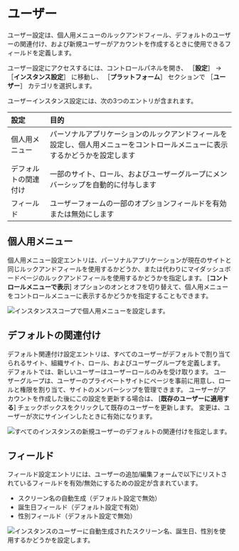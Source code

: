 # ユーザー

ユーザー設定は、個人用メニューのルックアンドフィール、デフォルトのユーザーの関連付け、および新規ユーザーがアカウントを作成するときに使用できるフィールドを定義します。

ユーザー設定にアクセスするには、コントロールパネルを開き、 ［**設定**］ &rarr; ［**インスタンス設定**］ に移動し、 ［**プラットフォーム**］ セクションで ［**ユーザー**］ カテゴリを選択します。

ユーザーインスタンス設定には、次の3つのエントリが含まれます。

| 設定         | 目的                                                             |
|:---------- |:-------------------------------------------------------------- |
| 個人用メニュー    | パーソナルアプリケーションのルックアンドフィールを設定し、個人用メニューをコントロールメニューに表示するかどうかを設定します |
| デフォルトの関連付け | 一部のサイト、ロール、およびユーザーグループにメンバーシップを自動的に付与します                       |
| フィールド      | ユーザーフォームの一部のオプションフィールドを有効または無効にします                             |

## 個人用メニュー

個人用メニュー設定エントリは、パーソナルアプリケーションが現在のサイトと同じルックアンドフィールを使用するかどうか、または代わりにマイダッシュボードページのルックアンドフィールを使用するかどうかを指定します。 [**コントロールメニューで表示**] オプションのオンとオフを切り替えて、個人用メニューをコントロールメニューに表示するかどうかを指定することもできます。

![インスタンススコープで個人用メニューを設定します。](./users/images/01.png)

## デフォルトの関連付け

デフォルト関連付け設定エントリは、すべてのユーザーがデフォルトで割り当てられるサイト、組織サイト、ロール、およびユーザーグループを定義します。 デフォルトでは、新しいユーザーはユーザーロールのみを受け取ります。 ユーザーグループは、ユーザーのプライベートサイトにページを事前に用意し、ロールと権限を割り当て、サイトのメンバーシップを管理できます。 ユーザーがアカウントを作成した後にこの設定を更新する場合は、 [**既存のユーザーに適用する**] チェックボックスをクリックして既存のユーザーを更新します。 変更は、ユーザーが次にサインインしたときに有効になります。

![すべてのインスタンスの新規ユーザーのデフォルトの関連付けを指定します。](./users/images/02.png)

## フィールド

フィールド設定エントリには、ユーザーの追加/編集フォームで以下にリストされているフィールドを有効/無効にするための設定が含まれています。

* スクリーン名の自動生成（デフォルト設定で無効）
* 誕生日フィールド（デフォルト設定で有効）
* 性別フィールド（デフォルト設定で無効）

![インスタンスのユーザーに自動生成されたスクリーン名、誕生日、性別を使用するかどうかを設定します。](./users/images/03.png)